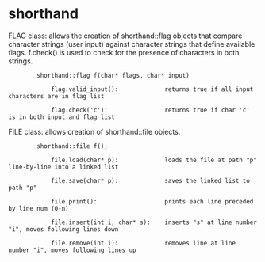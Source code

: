 # shorthand

FLAG class:
		allows the creation of shorthand::flag objects that compare character strings (user input) against character strings 
		that define available flags. f.check() is used to check for the presence of characters in both strings.
			
			shorthand::flag f(char* flags, char* input)
				
				flag.valid_input():				returns true if all input characters are in flag list
				
				flag.check('c'):				returns true if char 'c' is in both input and flag list

FILE class:
		allows creation of shorthand::file objects.
			
			shorthand::file f();
				
				file.load(char* p): 			loads the file at path "p" line-by-line into a linked list
				
				file.save(char* p): 			saves the linked list to path "p"
				
				file.print(): 					prints each line preceded by line num (0-n)
				
				file.insert(int i, char* s): 	inserts "s" at line number "i", moves following lines down
				
				file.remove(int i):				removes line at line number "i", moves following lines up
		
